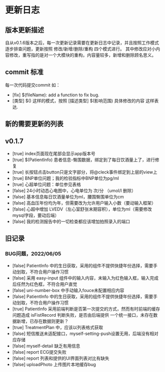 # 更新日志
## 版本更新描述
自从v0.1.6版本之后，每一次更新记录需要在更新日志中记录，并且按照工作模式逐步排查问题，更新按照 修改/新增/删除/重构 四个模式进行。
其中修改应对小内容修改，重写指的是对一个大模块的重构，内容量较多，新增和删除顾名思义。

## commit 标准
每一次代码提交commit
如：
- [fix] $(fileName): add a function to fix bug.
- [类型] $()
这样的模式，按照 [描述类型] $(影响范围) 具体修改的内容 这样表达.

## 新的需要更新的列表
## v0.1.7
- [true] index页面现在尾部会显示app版本号 
- [true] $(PatientInfo) 患者信息-臀围数据，绑定到了每日饮酒量上了，进行修复
- [true] 长按钮点击button只是文字部分，将@cleck事件绑定到上层的view上
- [true] BNP单位问题；我的检验指标中BNP单位为pg/ml
- [true] 心超单位问题：单位参见表格
- [false] 24小时动态心电图中，心电单位为 次/分 （umol/l 删除）
- [false] 基本信息每日饮酒量单位为ml，腰围臀围单位为cm
- [false] 高血压年份均为年，但需要改为允许用户输入小数（要动输入框架）
- [false] 心超中增加 LVEDV（左心室舒张末期容积），单位为ml（需要修改mysql字段，要动后端）
- [false] 我的检测报告中的一切检查都应该增加拍照录入的端口

## 旧记录

### BUG问题，2022/06/05
- [false] PatientInfo 中的生日获取，采用的组件不提供快捷年份选择，需要手动划取，不符合用户操作习惯
- [false] 采用 easy-input 组件中的输入内容，未输入为红色输入框，输入完成后任然为红色框，不符合用户直觉
- [false] uni-number-box 中手动输入fouce未配置相应内容
- [false] PatientInfo 中的生日获取，采用的组件不提供快捷年份选择，需要手动划取，不符合用户操作习惯
- [true] PatientInfo 采用前端判断是否第一次提交的方式，然而有时前端的缓存问题造成 isFistRecord 判断失败，是否由后端提供 一个统一接口，未存在数据新增，已存在数据则更新？
- [true] TreatmentPlan 中，应该以列表格式获取
- [false] 短信推送未适配接口，myself-setting-push设置无用，后端没有相对应存储
- [false] myself-detail 缺乏有用信息
- [false] report ECG提交失败
- [false] report 列表和提供的UI界面列表对比有缺失
- [false] uploadPhoto 上传图片本地缓存bug